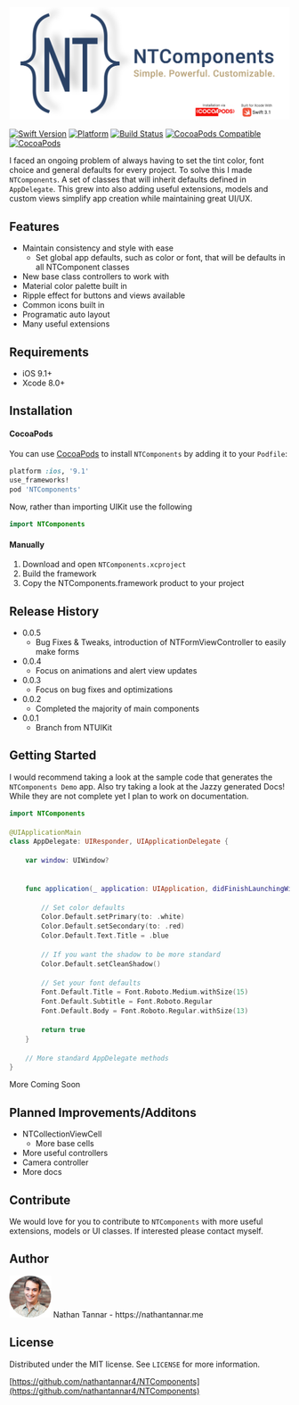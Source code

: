 <img src="NTComponents/Assets/NT Components Banner.jpg">

[![Swift Version][swift-image]][swift-url]
[![Platform](https://img.shields.io/cocoapods/p/NTComponents.svg?style=flat)](https://cocoapods.org/pods/NTUIKit)
[![Build Status][travis-image]][travis-url]
[![CocoaPods Compatible](https://img.shields.io/cocoapods/v/NTComponents.svg)](https://img.shields.io/cocoapods/v/NTComponents.svg)   [![CocoaPods](https://img.shields.io/cocoapods/metrics/doc-percent/NTUIKit.svg)]()
<br>

I faced an ongoing problem of always having to set the tint color, font choice and general defaults for every project. To solve this I made `NTComponents`. A set of classes that will inherit defaults defined in `AppDelegate`. This grew into also adding useful extensions, models and custom views simplify app creation while maintaining great UI/UX.

## Features

* Maintain consistency and style with ease
    * Set global app defaults, such as color or font, that will be defaults in all NTComponent classes
* New base class controllers to work with
* Material color palette built in
* Ripple effect for buttons and views available
* Common icons built in
* Programatic auto layout
* Many useful extensions

## Requirements

- iOS 9.1+
- Xcode 8.0+

## Installation

#### CocoaPods
You can use [CocoaPods](http://cocoapods.org/) to install `NTComponents` by adding it to your `Podfile`:

```ruby
platform :ios, '9.1'
use_frameworks!
pod 'NTComponents'
```

Now, rather than importing UIKit use the following

``` swift
import NTComponents
```
#### Manually
1. Download and open ```NTComponents.xcproject```
2. Build the framework
2. Copy the NTComponents.framework product to your project

## Release History

* 0.0.5
    * Bug Fixes & Tweaks, introduction of NTFormViewController to easily make forms
* 0.0.4
    * Focus on animations and alert view updates
* 0.0.3
    * Focus on bug fixes and optimizations
* 0.0.2
    * Completed the majority of main components
* 0.0.1
    * Branch from NTUIKit

## Getting Started
I would recommend taking a look at the sample code that generates the `NTComponents Demo` app. Also try taking a look at the Jazzy generated Docs! While they are not complete yet I plan to work on documentation.

``` swift
import NTComponents

@UIApplicationMain
class AppDelegate: UIResponder, UIApplicationDelegate {

    var window: UIWindow?


    func application(_ application: UIApplication, didFinishLaunchingWithOptions launchOptions: [UIApplicationLaunchOptionsKey: Any]?) -> Bool {

        // Set color defaults
        Color.Default.setPrimary(to: .white)
        Color.Default.setSecondary(to: .red)
        Color.Default.Text.Title = .blue

        // If you want the shadow to be more standard
        Color.Default.setCleanShadow()
        
        // Set your font defaults
        Font.Default.Title = Font.Roboto.Medium.withSize(15)
        Font.Default.Subtitle = Font.Roboto.Regular
        Font.Default.Body = Font.Roboto.Regular.withSize(13)
        
        return true
    }

    // More standard AppDelegate methods
}

```
More Coming Soon

## Planned Improvements/Additons
* NTCollectionViewCell
    * More base cells
* More useful controllers
* Camera controller
* More docs

## Contribute

We would love for you to contribute to `NTComponents` with more useful extensions, models or UI classes. If interested please contact myself.

## Author

<img src="NTComponents/Assets/Nathan.png" width="75" height="75">
Nathan Tannar - https://nathantannar.me

## License

Distributed under the MIT license. See ``LICENSE`` for more information.

[https://github.com/nathantannar4/NTComponents](https://github.com/nathantannar4/NTComponents)

[swift-image]:https://img.shields.io/badge/swift-3.1-orange.svg
[swift-url]: https://swift.org/
[license-image]: https://img.shields.io/badge/License-MIT-blue.svg
[license-url]: LICENSE
[travis-image]: https://img.shields.io/travis/dbader/node-datadog-metrics/master.svg?style=flat-square
[travis-url]: https://travis-ci.org/dbader/node-datadog-metrics
